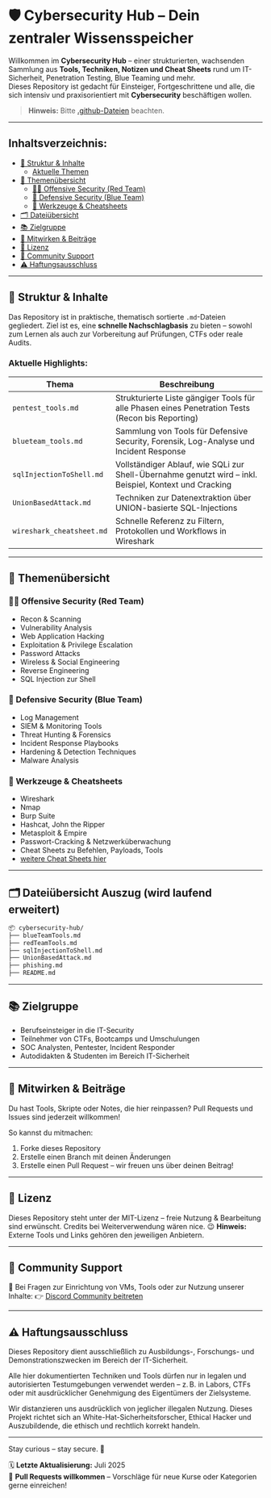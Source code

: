 # 🛡️ Cybersecurity Hub – Dein zentraler Wissensspeicher

Willkommen im **Cybersecurity Hub** – einer strukturierten, wachsenden Sammlung aus **Tools, Techniken, Notizen und Cheat Sheets** rund um IT-Sicherheit, Penetration Testing, Blue Teaming und mehr.  
Dieses Repository ist gedacht für Einsteiger, Fortgeschrittene und alle, die sich intensiv und praxisorientiert mit **Cybersecurity** beschäftigen wollen.


> **Hinweis:** Bitte [.github-Dateien](/.github/.gitignore) beachten.

---

## Inhaltsverzeichnis:

- [🧭 Struktur & Inhalte](#-struktur--inhalte)
    - [Aktuelle Themen](#aktuelle-highlights)
- [📁 Themenübersicht](#-themenübersicht)
    - [🐱‍💻 Offensive Security (Red Team)](#-offensive-security-red-team)
    - [🔵 Defensive Security (Blue Team)](#-defensive-security-blue-team)
    - [🧰 Werkzeuge & Cheatsheets](#-werkzeuge--cheatsheets)
- [🗂️ Dateiübersicht](#️-dateiübersicht-wird-laufend-erweitert)
- [📚 Zielgruppe](#-zielgruppe)
- [🤝 Mitwirken & Beiträge](#-mitwirken--beiträge)
- [📜 Lizenz](#-lizenz)
- [📡 Community Support](#-community-support)
- [⚠️ Haftungsausschluss](#️-Haftungsausschluss)

---

## 🧭 Struktur & Inhalte

Das Repository ist in praktische, thematisch sortierte `.md`-Dateien gegliedert. Ziel ist es, eine **schnelle Nachschlagbasis** zu bieten – sowohl zum Lernen als auch zur Vorbereitung auf Prüfungen, CTFs oder reale Audits.

### Aktuelle Highlights:

| Thema | Beschreibung |
|-------|--------------|
| `pentest_tools.md` | Strukturierte Liste gängiger Tools für alle Phasen eines Penetration Tests (Recon bis Reporting) |
| `blueteam_tools.md` | Sammlung von Tools für Defensive Security, Forensik, Log-Analyse und Incident Response |
| `sqlInjectionToShell.md` | Vollständiger Ablauf, wie SQLi zur Shell-Übernahme genutzt wird – inkl. Beispiel, Kontext und Cracking |
| `UnionBasedAttack.md` | Techniken zur Datenextraktion über UNION-basierte SQL-Injections |
| `wireshark_cheatsheet.md` | Schnelle Referenz zu Filtern, Protokollen und Workflows in Wireshark |

---

## 📁 Themenübersicht

### 🐱‍💻 Offensive Security (Red Team)
- Recon & Scanning
- Vulnerability Analysis
- Web Application Hacking
- Exploitation & Privilege Escalation
- Password Attacks
- Wireless & Social Engineering
- Reverse Engineering
- SQL Injection zur Shell

### 🔵 Defensive Security (Blue Team)
- Log Management
- SIEM & Monitoring Tools
- Threat Hunting & Forensics
- Incident Response Playbooks
- Hardening & Detection Techniques
- Malware Analysis

### 🧰 Werkzeuge & Cheatsheets
- Wireshark
- Nmap
- Burp Suite
- Hashcat, John the Ripper
- Metasploit & Empire
- Passwort-Cracking & Netzwerküberwachung
- Cheat Sheets zu Befehlen, Payloads, Tools
- [weitere Cheat Sheets hier](/12-cheatsheets-quickrefs/cheatsheets/)

---

## 🗂️ Dateiübersicht Auszug (wird laufend erweitert)

```bash
📦 cybersecurity-hub/
├── blueTeamTools.md
├── redTeamTools.md
├── sqlInjectionToShell.md
├── UnionBasedAttack.md
├── phishing.md
├── README.md 
```

---

## 📚 Zielgruppe

- Berufseinsteiger in die IT-Security
- Teilnehmer von CTFs, Bootcamps und Umschulungen
- SOC Analysten, Pentester, Incident Responder
- Autodidakten & Studenten im Bereich IT-Sicherheit

---

## 🤝 Mitwirken & Beiträge

Du hast Tools, Skripte oder Notes, die hier reinpassen?
Pull Requests und Issues sind jederzeit willkommen!

So kannst du mitmachen:

1. Forke dieses Repository
2. Erstelle einen Branch mit deinen Änderungen
3. Erstelle einen Pull Request – wir freuen uns über deinen Beitrag!

---

## 📜 Lizenz

Dieses Repository steht unter der MIT-Lizenz – freie Nutzung & Bearbeitung sind erwünscht.
Credits bei Weiterverwendung wären nice. 😉
**Hinweis:** Externe Tools und Links gehören den jeweiligen Anbietern.

---

## 📡 Community Support
💬 Bei Fragen zur Einrichtung von VMs, Tools oder zur Nutzung unserer Inhalte:
👉 [Discord Community beitreten](https://discord.com/invite/fNcTyYVVb9)

---

## ⚠️ Haftungsausschluss

Dieses Repository dient ausschließlich zu Ausbildungs-, Forschungs- und Demonstrationszwecken im Bereich der IT-Sicherheit.

Alle hier dokumentierten Techniken und Tools dürfen nur in legalen und autorisierten Testumgebungen verwendet werden – z. B. in Labors, CTFs oder mit ausdrücklicher Genehmigung des Eigentümers der Zielsysteme.

Wir distanzieren uns ausdrücklich von jeglicher illegalen Nutzung.
Dieses Projekt richtet sich an White-Hat-Sicherheitsforscher, Ethical Hacker und Auszubildende, die ethisch und rechtlich korrekt handeln.

--- 

Stay curious – stay secure. 🔐

🗓️ **Letzte Aktualisierung:** Juli 2025  
🤝 **Pull Requests willkommen** – Vorschläge für neue Kurse oder Kategorien gerne einreichen!